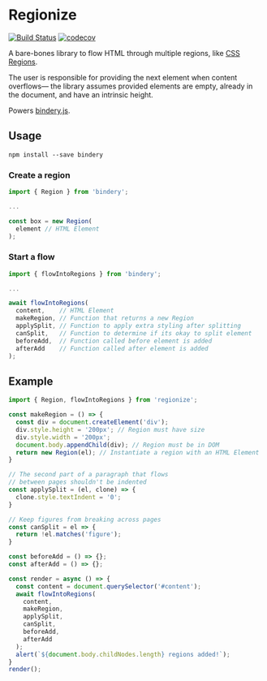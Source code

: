 # Regionize

[![Build Status](https://travis-ci.org/evnbr/regionize.svg?branch=master)](https://travis-ci.org/evnbr/regionize)
[![codecov](https://codecov.io/gh/evnbr/regionize/branch/master/graph/badge.svg)](https://codecov.io/gh/evnbr/regionize)

A bare-bones library to flow HTML through multiple regions,
like [CSS Regions](http://alistapart.com/blog/post/css-regions-considered-harmful).

The user is responsible for providing the next element when content
overflows— the library assumes provided elements are empty, already in the document, and
have an intrinsic height.

Powers [bindery.js](https://evanbrooks.info/bindery/).

## Usage

```
npm install --save bindery
```

### Create a region

```js
import { Region } from 'bindery';

... 

const box = new Region(
  element // HTML Element
);
```

### Start a flow

```js
import { flowIntoRegions } from 'bindery';

... 

await flowIntoRegions(
  content,    // HTML Element
  makeRegion, // Function that returns a new Region
  applySplit, // Function to apply extra styling after splitting
  canSplit,   // Function to determine if its okay to split element
  beforeAdd,  // Function called before element is added
  afterAdd    // Function called after element is added
);
```


## Example
```js
import { Region, flowIntoRegions } from 'regionize';

const makeRegion = () => {
  const div = document.createElement('div');
  div.style.height = '200px'; // Region must have size
  div.style.width = '200px';
  document.body.appendChild(div); // Region must be in DOM
  return new Region(el); // Instantiate a region with an HTML Element
}

// The second part of a paragraph that flows
// between pages shouldn't be indented
const applySplit = (el, clone) => {
  clone.style.textIndent = '0';
}

// Keep figures from breaking across pages
const canSplit = el => {
  return !el.matches('figure');
}

const beforeAdd = () => {};
const afterAdd = () => {};

const render = async () => {
  const content = document.querySelector('#content');
  await flowIntoRegions(
    content,
    makeRegion,
    applySplit,
    canSplit,
    beforeAdd,
    afterAdd
  );
  alert(`${document.body.childNodes.length} regions added!`);
}
render();
```

